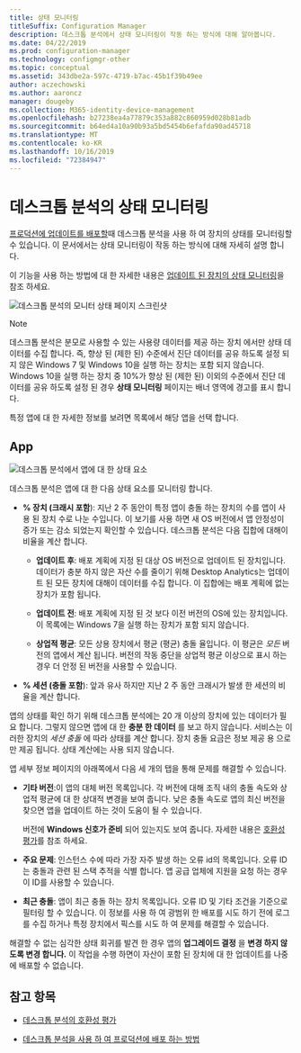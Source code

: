 ```yaml
---
title: 상태 모니터링
titleSuffix: Configuration Manager
description: 데스크톱 분석에서 상태 모니터링이 작동 하는 방식에 대해 알아봅니다.
ms.date: 04/22/2019
ms.prod: configuration-manager
ms.technology: configmgr-other
ms.topic: conceptual
ms.assetid: 343dbe2a-597c-4719-b7ac-45b1f39b49ee
author: aczechowski
ms.author: aaroncz
manager: dougeby
ms.collection: M365-identity-device-management
ms.openlocfilehash: b27238ea4a77879c353a882c860959d028b81adb
ms.sourcegitcommit: b64ed4a10a90b93a5bd5454b6efafda90ad45718
ms.translationtype: MT
ms.contentlocale: ko-KR
ms.lasthandoff: 10/16/2019
ms.locfileid: "72384947"
---
```

# <a name="health-status-monitoring-in-desktop-analytics"></a>데스크톱 분석의 상태 모니터링

[프로덕션에 업데이트를 배포할](/sccm/desktop-analytics/deploy-prod)때 데스크톱 분석을 사용 하 여 장치의 상태를 모니터링할 수 있습니다. 이 문서에서는 상태 모니터링이 작동 하는 방식에 대해 자세히 설명 합니다.

이 기능을 사용 하는 방법에 대 한 자세한 내용은 [업데이트 된 장치의 상태 모니터링](/sccm/desktop-analytics/deploy-prod#bkmk_monitor)을 참조 하세요.

![데스크톱 분석의 모니터 상태 페이지 스크린샷](media/monitor-health.png)

> [!NOTE]  
> 데스크톱 분석은 분모로 사용할 수 있는 사용량 데이터를 제공 하는 장치 에서만 상태 데이터를 수집 합니다. 즉, 향상 된 (제한 된) 수준에서 진단 데이터를 공유 하도록 설정 되지 않은 Windows 7 및 Windows 10을 실행 하는 장치는 포함 되지 않습니다. Windows 10을 실행 하는 장치 중 10%가 향상 된 (제한 된) 이외의 수준에서 진단 데이터를 공유 하도록 설정 된 경우 **상태 모니터링** 페이지는 배너 영역에 경고를 표시 합니다.  

특정 앱에 대 한 자세한 정보를 보려면 목록에서 해당 앱을 선택 합니다.



## <a name="apps"></a>App

![데스크톱 분석에서 앱에 대 한 상태 요소](media/monitor-health-status-factors.png)

데스크톱 분석은 앱에 대 한 다음 상태 요소를 모니터링 합니다.

- **% 장치 (크래시 포함**): 지난 2 주 동안이 특정 앱이 충돌 하는 장치의 수를 앱이 사용 된 장치 수로 나눈 수입니다. 이 보기를 사용 하면 새 OS 버전에서 앱 안정성이 증가 또는 감소 되었는지 확인할 수 있습니다. 데스크톱 분석은 다음 집합에 대해이 비율을 계산 합니다.  

    - **업데이트 후**: 배포 계획에 지정 된 대상 OS 버전으로 업데이트 된 장치입니다. 데이터가 충분 하지 않은 자산 수를 줄이기 위해 Desktop Analytics는 업데이트 된 모든 장치에 대해이 데이터를 수집 합니다. 이 집합에는 배포 계획에 없는 장치가 포함 됩니다.  

    - **업데이트 전**: 배포 계획에 지정 된 것 보다 이전 버전의 OS에 있는 장치입니다. 이 목록에는 Windows 7을 실행 하는 장치가 포함 되지 않습니다.  

    - **상업적 평균**: 모든 상용 장치에서 평균 (평균) 충돌 율입니다. 이 평균은 *모든* 버전의 앱에서 계산 됩니다. 버전의 작동 중단을 상업적 평균 이상으로 표시 하는 경우 더 안정 된 버전을 사용할 수 있습니다.  

- **% 세션 (충돌 포함**): 앞과 유사 하지만 지난 2 주 동안 크래시가 발생 한 세션의 비율을 계산 합니다.  

앱의 상태를 확인 하기 위해 데스크톱 분석에는 20 개 이상의 장치에 있는 데이터가 필요 합니다. 그렇지 않으면 앱에 대 한 **충분 한 데이터** 를 보고 하지 않습니다. 서비스는 이러한 장치의 *세션 충돌* 에 따라 상태를 계산 합니다. 장치 충돌 요금은 정보 제공 용 으로만 제공 됩니다. 상태 계산에는 사용 되지 않습니다.

앱 세부 정보 페이지의 아래쪽에서 다음 세 개의 탭을 통해 문제를 해결할 수 있습니다.

- **기타 버전**:이 앱의 대체 버전 목록입니다. 각 버전에 대해 조직 내의 충돌 속도와 상업적 평균에 대 한 상대적 변경을 보여 줍니다. 낮은 충돌 속도로 앱의 최신 버전을 찾으면 앱을 업데이트 하는 것이 도움이 될 수 있습니다.  

    버전에 **Windows 신호가 준비** 되어 있는지도 보여 줍니다. 자세한 내용은 [호환성 평가](compat-assessment.md#driver-risk-assessment)를 참조 하세요.  

- **주요 문제**: 인스턴스 수에 따라 가장 자주 발생 하는 오류 id의 목록입니다. 오류 ID는 충돌과 관련 된 스택 추적을 식별 합니다. 앱 공급 업체에 지원을 요청 하는 경우이 ID를 사용할 수 있습니다.  

- **최근 충돌**: 앱이 최근 충돌 하는 장치 목록입니다. 오류 ID 및 기타 조건을 기준으로 필터링 할 수 있습니다. 이 정보를 사용 하 여 광범위 한 배포를 시도 하기 전에 로그를 수집 하거나 특정 장치에서 픽스를 시도 하 여 문제를 해결할 수 있습니다.  

해결할 수 없는 심각한 상태 회귀를 발견 한 경우 앱의 **업그레이드 결정** 을 **변경 하지 않도록 변경 합니다.** 이 작업을 수행 하면이 자산이 포함 된 장치에 대 한 업데이트를 나중에 배포할 수 없습니다.


## <a name="see-also"></a>참고 항목

- [데스크톱 분석의 호환성 평가](/sccm/desktop-analytics/compat-assessment)  

- [데스크톱 분석을 사용 하 여 프로덕션에 배포 하는 방법](/sccm/desktop-analytics/deploy-prod)  
